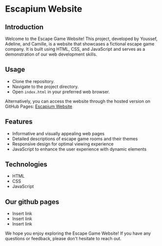 # Escapium Website

## Introduction
Welcome to the Escape Game Website! This project, developed by Youssef, Adeline, and Camille, is a website that showcases a fictional escape game company. It is built using HTML, CSS, and JavaScript and serves as a demonstration of our web development skills.

## Usage
- Clone the repository.
- Navigate to the project directory.
- Open `index.html` in your preferred web browser.

Alternatively, you can access the website through the hosted version on GitHub Pages: [Escapium Website](#)

## Features
- Informative and visually appealing web pages
- Detailed descriptions of escape game rooms and their themes
- Responsive design for optimal viewing experience
- JavaScript to enhance the user experience with dynamic elements

## Technologies
- HTML
- CSS
- JavaScript

## Our github pages 
 - Insert link
 - Insert link
 - Insert link

We hope you enjoy exploring the Escape Game Website! If you have any questions or feedback, please don't hesitate to reach out.